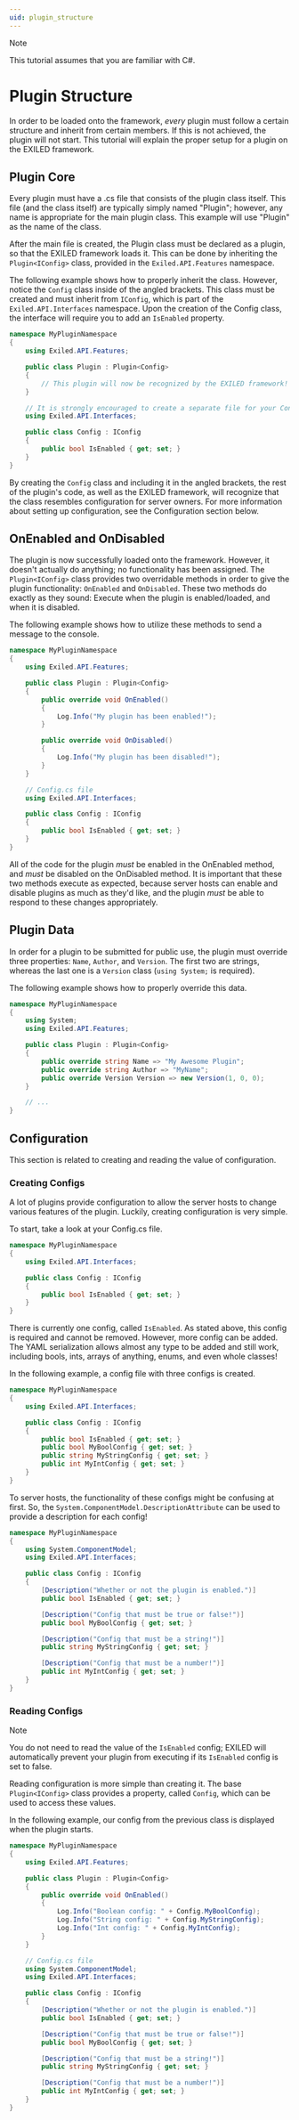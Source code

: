 ```yaml
---
uid: plugin_structure
---
```

> [!NOTE]
> This tutorial assumes that you are familiar with C#.

# Plugin Structure
In order to be loaded onto the framework, *every* plugin must follow a certain structure and inherit from certain members. If this is not achieved, the plugin will not start. This tutorial will explain the proper setup for a plugin on the EXILED framework.

## Plugin Core
Every plugin must have a .cs file that consists of the plugin class itself. This file (and the class itself) are typically simply named "Plugin"; however, any name is appropriate for the main plugin class. This example will use "Plugin" as the name of the class.

After the main file is created, the Plugin class must be declared as a plugin, so that the EXILED framework loads it. This can be done by inheriting the `Plugin<IConfig>` class, provided in the `Exiled.API.Features` namespace.

The following example shows how to properly inherit the class. However, notice the `Config` class inside of the angled brackets. This class must be created and must inherit from `IConfig`, which is part of the `Exiled.API.Interfaces` namespace. Upon the creation of the Config class, the interface will require you to add an `IsEnabled` property.
```cs
namespace MyPluginNamespace
{
    using Exiled.API.Features;

    public class Plugin : Plugin<Config>
    {
        // This plugin will now be recognized by the EXILED framework!
    }

    // It is strongly encouraged to create a separate file for your Config class.
    using Exiled.API.Interfaces;

    public class Config : IConfig
    {
        public bool IsEnabled { get; set; }
    }
}
```
By creating the `Config` class and including it in the angled brackets, the rest of the plugin's code, as well as the EXILED framework, will recognize that the class resembles configuration for server owners. For more information about setting up configuration, see the Configuration section below.

## OnEnabled and OnDisabled
The plugin is now successfully loaded onto the framework. However, it doesn't actually do anything; no functionality has been assigned. The `Plugin<IConfig>` class provides two overridable methods in order to give the plugin functionality: `OnEnabled` and `OnDisabled`. These two methods do exactly as they sound: Execute when the plugin is enabled/loaded, and when it is disabled.

The following example shows how to utilize these methods to send a message to the console.
```cs
namespace MyPluginNamespace
{
    using Exiled.API.Features;

    public class Plugin : Plugin<Config>
    {
        public override void OnEnabled()
        {
            Log.Info("My plugin has been enabled!");
        }

        public override void OnDisabled()
        {
            Log.Info("My plugin has been disabled!");
        }
    }

    // Config.cs file
    using Exiled.API.Interfaces;

    public class Config : IConfig
    {
        public bool IsEnabled { get; set; }
    }
}
```
All of the code for the plugin *must* be enabled in the OnEnabled method, and *must* be disabled on the OnDisabled method. It is important that these two methods execute as expected, because server hosts can enable and disable plugins as much as they'd like, and the plugin *must* be able to respond to these changes appropriately.

## Plugin Data
In order for a plugin to be submitted for public use, the plugin must override three properties: `Name`, `Author`, and `Version`. The first two are strings, whereas the last one is a `Version` class (`using System;` is required).

The following example shows how to properly override this data.
```cs
namespace MyPluginNamespace
{
    using System;
    using Exiled.API.Features;

    public class Plugin : Plugin<Config>
    {
        public override string Name => "My Awesome Plugin";
        public override string Author => "MyName";
        public override Version Version => new Version(1, 0, 0);
    }

    // ...
}
```

## Configuration
This section is related to creating and reading the value of configuration.

### Creating Configs
A lot of plugins provide configuration to allow the server hosts to change various features of the plugin. Luckily, creating configuration is very simple.

To start, take a look at your Config.cs file.
```cs
namespace MyPluginNamespace
{
    using Exiled.API.Interfaces;

    public class Config : IConfig
    {
        public bool IsEnabled { get; set; }
    }
}
```
There is currently one config, called `IsEnabled`. As stated above, this config is required and cannot be removed. However, more config can be added. The YAML serialization allows almost any type to be added and still work, including bools, ints, arrays of anything, enums, and even whole classes!

In the following example, a config file with three configs is created.
```cs
namespace MyPluginNamespace
{
    using Exiled.API.Interfaces;

    public class Config : IConfig
    {
        public bool IsEnabled { get; set; }
        public bool MyBoolConfig { get; set; }
        public string MyStringConfig { get; set; }
        public int MyIntConfig { get; set; }
    }
}
```
To server hosts, the functionality of these configs might be confusing at first. So, the `System.ComponentModel.DescriptionAttribute` can be used to provide a description for each config!
```cs
namespace MyPluginNamespace
{
    using System.ComponentModel;
    using Exiled.API.Interfaces;

    public class Config : IConfig
    {
        [Description("Whether or not the plugin is enabled.")]
        public bool IsEnabled { get; set; }

        [Description("Config that must be true or false!")]
        public bool MyBoolConfig { get; set; }

        [Description("Config that must be a string!")]
        public string MyStringConfig { get; set; }

        [Description("Config that must be a number!")]
        public int MyIntConfig { get; set; }
    }
}
```

### Reading Configs
> [!NOTE]
> You do not need to read the value of the `IsEnabled` config; EXILED will automatically prevent your plugin from executing if its `IsEnabled` config is set to false.



Reading configuration is more simple than creating it. The base `Plugin<IConfig>` class provides a property, called `Config`, which can be used to access these values.

In the following example, our config from the previous class is displayed when the plugin starts.
```cs
namespace MyPluginNamespace
{
    using Exiled.API.Features;

    public class Plugin : Plugin<Config>
    {
        public override void OnEnabled()
        {
            Log.Info("Boolean config: " + Config.MyBoolConfig);
            Log.Info("String config: " + Config.MyStringConfig);
            Log.Info("Int config: " + Config.MyIntConfig);
        }
    }

    // Config.cs file
    using System.ComponentModel;
    using Exiled.API.Interfaces;

    public class Config : IConfig
    {
        [Description("Whether or not the plugin is enabled.")]
        public bool IsEnabled { get; set; }

        [Description("Config that must be true or false!")]
        public bool MyBoolConfig { get; set; }

        [Description("Config that must be a string!")]
        public string MyStringConfig { get; set; }

        [Description("Config that must be a number!")]
        public int MyIntConfig { get; set; }
    }
}
```
